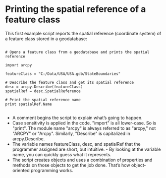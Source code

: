 Printing the spatial reference of a feature class
==================================================


This first example script reports the spatial reference (coordinate system) of a feature class stored in a geodatabase:

<pre><code>
# Opens a feature class from a geodatabase and prints the spatial reference
 
import arcpy
 
featureClass = "C:/Data/USA/USA.gdb/StateBoundaries"
 
# Describe the feature class and get its spatial reference   
desc = arcpy.Describe(featureClass)
spatialRef = desc.SpatialReference
 
# Print the spatial reference name
print spatialRef.Name

</code></pre>

- A comment begins the script to explain what’s going to happen.
- Case sensitivity is applied in the code. "import" is all lower-case. So is "print". The module name "arcpy" is always referred to as "arcpy," not "ARCPY" or "Arcpy". Similarly, "Describe" is capitalized in arcpy.Describe.
- The variable names featureClass, desc, and spatialRef that the programmer assigned are short, but intuitive. - By looking at the variable name, you can quickly guess what it represents.
- The script creates objects and uses a combination of properties and methods on those objects to get the job done. That’s how object-oriented programming works.
